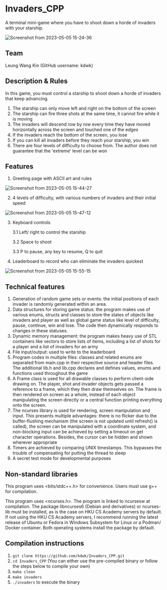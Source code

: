 # Invaders_CPP 
A terminal mini-game where you have to shoot down a horde of invaders with your starship.

![Screenshot from 2023-05-05 15-24-36](https://user-images.githubusercontent.com/39268094/236399174-e76186be-286a-45a0-a561-bc8b2c0a3fa3.png)


## Team
Leung Wang Kin (GitHub username: kdwk)

## Description & Rules
In this game, you must control a starship to shoot down a horde of invaders that keep advancing.

1. The starship can only move left and right on the bottom of the screen
2. The starship can fire three shots at the same time, it cannot fire while it is moving
3. The invaders will descend row by row every time they have moved horizontally across the screen and touched one of the edges
4. If the invaders reach the bottom of the screen, you lose
5. If you can kill all invaders before they reach your starship, you win
6. There are four levels of difficulty to choose from. The author does not guarantee that the 'extreme' level can be won

## Features
1. Greeting page with ASCII art and rules

![Screenshot from 2023-05-05 15-44-27](https://user-images.githubusercontent.com/39268094/236402819-eb90c288-c3ca-4d6d-8f71-66713a6901d5.png)

2. 4 levels of difficulty, with various numbers of invaders and their initial speed

![Screenshot from 2023-05-05 15-47-12](https://user-images.githubusercontent.com/39268094/236403354-5a9a9029-d3e7-45d2-a622-db0be2490ebf.png)

3. Keyboard controls

    3.1 Left/ right to control the starship
  
    3.2 Space to shoot
  
    3.3 P to pause, any key to resume, Q to quit

4. Leaderboard to record who can eliminate the invaders quickest

![Screenshot from 2023-05-05 15-55-15](https://user-images.githubusercontent.com/39268094/236404770-15b3c6ce-e990-40ff-942e-641b5c47f8f9.png)

## Technical features
1. Generation of random game sets or events: the initial positions of each invader is randomly generated within an area.
2. Data structures for storing game status: the program makes use of various enums, structs and classes to store the states of objects like invaders and player as well as global game status like level of difficulty, pause, continue, win and lose. The code then dynamically responds to changes in these statuses.
3. Dynamic memory management: the program makes heavy use of STL containers like vectors to store lists of items, including a list of shots for a player and a list of invaders for an army
4. File input/output: used to write to the leaderboard
5. Program codes in multiple files: classes and related enums are separated from main.cpp in their respective source and header files. The additional lib.h and lib.cpp declares and defines values, enums and functions used throughout the game
6. A Frame class is used for all drawable classes to perform client-side drawing on. The player, shot and invader objects gets passed a reference to a frame, which they then draw themselves on. The frame is then rendered on screen as a whole, instead of each object manipulating the screen directly or a central function printing everything onto the screen.
7. The ncurses library is used for rendering, screen manipulation and input. This presents multiple advantages: there is no flicker due to the buffer-flushing mechanism (the screen is not updated until refresh() is called), the screen can be manipulated with a coordinate system, and non-blocking input can be achieved by setting a timeout on get character operations. Besides, the cursor can be hidden and shown wherever appropriate
8. Timers are achieved by comparing UNIX timestamps. This bypasses the trouble of compensating for putting the thread to sleep
9. A secret test mode for developmental purposes

## Non-standard libraries
This program uses <bits/stdc++.h> for convenience. Users must use g++ for compilation.

This program uses <ncurses.h>. The program is linked to ncursesw at compilation. The package libncurses6 (Debian and derivatives) or ncurses-lib must be installed, as is the case on HKU CS Academy servers by default. If not using the HKU CS Academy servers, I recommend running the latest release of Ubuntu or Fedora in Windows Subsystem for Linux or a Podman/ Docker container. Both operating systems install the package by default.

## Compilation instructions
1. `git clone https://github.com/kdwk/Invaders_CPP.git`
2. `cd Invaders_CPP`
(You can either use the pre-compiled binary or follow the steps below to compile your own)
3. `make clean`
4. `make invaders`
5. `./invaders` to execute the binary
